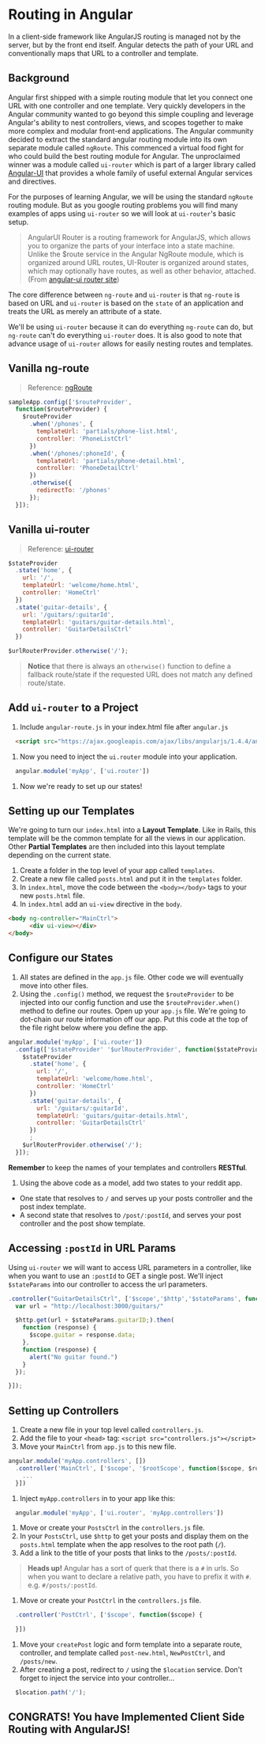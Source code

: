 # Routing in Angular

In a client-side framework like AngularJS routing is managed not by the server, but by the front end itself. Angular detects the path of your URL and conventionally maps that URL to a controller and template.

## Background

Angular first shipped with a simple routing module that let you connect one URL with one controller and one template. Very quickly developers in the Angular community wanted to go beyond this simple coupling and leverage Angular's ability to nest controllers, views, and scopes together to make more complex and modular front-end applications. The Angular community decided to extract the standard angular routing module into its own separate module called `ngRoute`. This commenced a virtual food fight for who could build the best routing module for Angular. The unproclaimed winner was a module called `ui-router` which is part of a larger library called  [Angular-UI](https://angular-ui.github.io/) that provides a whole family of useful external Angular services and directives.

For the purposes of learning Angular, we will be using the standard `ngRoute` routing module. But as you google routing problems you will find many examples of apps using `ui-router` so we will look at `ui-router`'s basic setup.

> AngularUI Router is a routing framework for AngularJS, which allows you to organize the parts of your interface into a state machine. Unlike the $route service in the Angular NgRoute module, which is organized around URL routes, UI-Router is organized around states, which may optionally have routes, as well as other behavior, attached.
(From [angular-ui router site](http://angular-ui.github.io/ui-router/site/#/api/ui.router))

The core difference between `ng-route` and `ui-router` is that `ng-route` is based on URL and `ui-router` is based on the `state` of an application and treats the URL as merely an attribute of a state.

We'll be using `ui-router` because it can do everything `ng-route` can do, but `ng-route` can't do everything `ui-router` does. It is also good to note that advance usage of `ui-router` allows for easily nesting routes and templates.

## Vanilla ng-route

> Reference: [ngRoute](https://docs.angularjs.org/api/ngRoute)

```js
sampleApp.config(['$routeProvider',
  function($routeProvider) {
    $routeProvider
      .when('/phones', {
        templateUrl: 'partials/phone-list.html',
        controller: 'PhoneListCtrl'
      })
      .when('/phones/:phoneId', {
        templateUrl: 'partials/phone-detail.html',
        controller: 'PhoneDetailCtrl'
      })
      .otherwise({
        redirectTo: '/phones'
      });
  }]);
```

## Vanilla ui-router

> Reference: [ui-router](https://github.com/angular-ui/ui-router)

```js
$stateProvider
  .state('home', {
    url: '/',
    templateUrl: 'welcome/home.html',
    controller: 'HomeCtrl'
  })
  .state('guitar-details', {
    url: '/guitars/:guitarId',
    templateUrl: 'guitars/guitar-details.html',
    controller: 'GuitarDetailsCtrl'
  })

$urlRouterProvider.otherwise('/');
```

> **Notice** that there is always an `otherwise()` function to define a fallback route/state if the requested URL does not match any defined route/state.

## Add `ui-router` to a Project

1. Include `angular-route.js` in your index.html file after `angular.js`
  ```html
    <script src="https://ajax.googleapis.com/ajax/libs/angularjs/1.4.4/angular-route.min.js"></script>
  ```
1. Now you need to inject the `ui.router` module into your application.
  ```js
    angular.module('myApp', ['ui.router'])
  ```
1. Now we're ready to set up our states!

## Setting up our Templates

We're going to turn our `index.html` into a **Layout Template**. Like in Rails, this template will be the common template for all the views in our application. Other **Partial Templates** are then included into this layout template depending on the current state.

1. Create a folder in the top level of your app called `templates`.
1. Create a new file called `posts.html` and put it in the `templates` folder.
1. In `index.html`, move the code between the `<body></body>` tags to your new `posts.html` file.
1. In `index.html` add an `ui-view` directive in the `body`.
  ```html
  <body ng-controller="MainCtrl">
        <div ui-view></div>
  </body>
  ```

## Configure our States

1. All states are defined in the `app.js` file. Other code we will eventually move into other files.
1. Using the `.config()` method, we request the `$routeProvider` to be injected into our config function and use the `$routeProvider.when()` method to define our routes. Open up your `app.js` file. We're going to dot-chain our route information off our app. Put this code at the top of the file right below where you define the app.

  ```js
  angular.module('myApp', ['ui.router'])
    .config(['$stateProvider' '$urlRouterProvider', function($stateProvider, $urlRouterProvider) {
      $stateProvider
        .state('home', {
          url: '/',
          templateUrl: 'welcome/home.html',
          controller: 'HomeCtrl'
        })
        .state('guitar-details', {
          url: '/guitars/:guitarId',
          templateUrl: 'guitars/guitar-details.html',
          controller: 'GuitarDetailsCtrl'
        })
        ;
      $urlRouterProvider.otherwise('/');
    }]);
  ```
  **Remember** to keep the names of your templates and controllers **RESTful**.

1. Using the above code as a model, add two states to your reddit app.
  - One state that resolves to `/` and serves up your posts controller and the post index template.
  - A second state that resolves to `/post/:postId`, and serves your post controller and the post show template.

## Accessing `:postId` in URL Params

Using `ui-router` we will want to access URL parameters in a controller, like when you want to use an `:postId` to GET a single post. We'll inject `$stateParams` into our controller to access the url parameters.

```js
.controller("GuitarDetailsCtrl", ['$scope','$http','$stateParams', function($scope, $http, $stateParams) {
  var url = "http://localhost:3000/guitars/"

  $http.get(url + $stateParams.guitarID;).then(
    function (response) {
      $scope.guitar = response.data;
    },
    function (response) {
      alert("No guitar found.")
    }
  });

}]);
```

## Setting up Controllers 

1. Create a new file in your top level called `controllers.js`.
1. Add the file to your `<head>` tag: `<script src="controllers.js"></script>`
1. Move your `MainCtrl` from `app.js` to this new file.
  ```js
  angular.module('myApp.controllers', [])
    .controller('MainCtrl', ['$scope', '$rootScope', function($scope, $rootScope) {
      ...
    }])
  ```
1. Inject `myApp.controllers` in to your app like this:
  ```js
    angular.module('myApp', ['ui.router', 'myApp.controllers'])
  ```
1. Move or create your `PostsCtrl` in the `controllers.js` file.
1. In your `PostsCtrl`, use `$http` to get your posts and display them on the `posts.html` template when the app resolves to the root path (`/`).
1. Add a link to the title of your posts that links to the `/posts/:postId`.

  > **Heads up!** Angular has a sort of querk that there is a `#` in urls. So when you want to declare a relative path, you have to prefix it with `#`. e.g. `#/posts/:postId`.

1. Move or create your `PostCtrl` in the `controllers.js` file.
  ```js
    .controller('PostCtrl', ['$scope', function($scope) {

    }])
  ```
1. Move your `createPost` logic and form template into a separate route, controller, and template called `post-new.html`, `NewPostCtrl`, and `/posts/new`.
1. After creating a post, redirect to `/` using the `$location` service. Don't forget to inject the service into your controller...
  ```js
    $location.path('/');
  ```

## CONGRATS! You have Implemented Client Side Routing with AngularJS!

